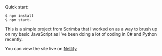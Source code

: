Quick start:

```
$ npm install
$ npm start~
```

This is a simple project from Scrimba that I worked on as a way to brush up on my basic JavaScript as I've been doing a lot of coding in C# and Python recently.

You can view the site live on [Netlify](https://dainty-fox-0029f7.netlify.app/)
